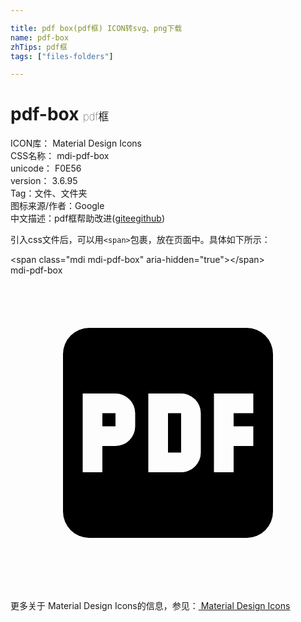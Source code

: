 ```yaml
---

title: pdf box(pdf框) ICON转svg、png下载
name: pdf-box
zhTips: pdf框
tags: ["files-folders"]

---
```


# pdf-box  <small style="font-size: 60%;font-weight: 100">pdf框</small>


<div class="detail-page">
<p>
<span>
ICON库：
<span class="badge-secondary badge">Material Design Icons</span> 
</span>
<br/>
<span>
CSS名称：
<span class="badge-secondary badge">mdi-pdf-box</span> 
</span>
<br/>
<span>
unicode：
<span class="badge-secondary badge">F0E56</span> 
<copy-btn content='F0E56' btn-title=""></copy-btn>
<copy-btn :content='String.fromCodePoint(parseInt("F0E56", 16))' btn-title="复制U"></copy-btn>
</span>
<br/>
<span>
version：
<span class="badge-secondary badge">3.6.95</span> 
</span><br/><span>Tag：<span class="badge-light badge"><router-link to="/tags/files-folders.html">文件、文件夹</router-link></span></span>
<br/>
<span>图标来源/作者：<span class="badge-light badge">Google</span></span> 
<br/>
<span class="zh-detail">中文描述：<span class="badge-primary badge">pdf框</span><span class="help-link"><span>帮助改进</span>(<a href="https://gitee.com/liuwave/icon-helper/edit/master/json/material/pdf-box.json" target="_blank" rel="noopener noreferrer">gitee</a><a href="https://github.com/liuwave/icon-helper/edit/master/json/material/pdf-box.json" target="_blank" rel="noopener noreferrer">github</a></span>)</span><br/>
</p>
</div>
<div class="alert alert-dark">
  <i class="mdi mdi-pdf-box mdi-48px"></i>
  <i class="mdi mdi-pdf-box mdi-36px"></i>
  <i class="mdi mdi-pdf-box mdi-24px"></i>
  <i class="mdi mdi-pdf-box mdi-18px"></i>
</div>
<div>
  <p>引入css文件后，可以用<code>&lt;span&gt;</code>包裹，放在页面中。具体如下所示：    
  </p>
  <div class="alert alert-primary" style="font-size: 14px">
    &lt;span class="mdi mdi-pdf-box" aria-hidden="true"&gt;&lt;/span&gt;
    <copy-btn content='<span class="mdi mdi-pdf-box" aria-hidden="true"></span>'></copy-btn>
  </div>
  <div class="alert alert-secondary">
    <i class="mdi mdi-pdf-box"
    style="font-size: 24px"
    aria-hidden="true"></i> mdi-pdf-box
    <copy-btn content="mdi-pdf-box" btn-title="复制图标名称"></copy-btn>
  </div>
</div>
<div id="svg" class="svg-wrap">
<svg xmlns="http://www.w3.org/2000/svg" viewBox="0 0 24 24"><path d="M12,10.5H13V13.5H12V10.5M7,11.5H8V10.5H7V11.5M20,6V18A2,2 0 0,1 18,20H6A2,2 0 0,1 4,18V6A2,2 0 0,1 6,4H18A2,2 0 0,1 20,6M9.5,10.5A1.5,1.5 0 0,0 8,9H5.5V15H7V13H8A1.5,1.5 0 0,0 9.5,11.5V10.5M14.5,10.5A1.5,1.5 0 0,0 13,9H10.5V15H13A1.5,1.5 0 0,0 14.5,13.5V10.5M18.5,9H15.5V15H17V13H18.5V11.5H17V10.5H18.5V9Z" /></svg>
</div>
<detail full-name='mdi-pdf-box'></detail>
    
<div><p>更多关于 Material Design Icons的信息，参见：<a target="_blank" href="https://iconhelper.cn/material.html"> Material Design Icons</a>
</p></div>
